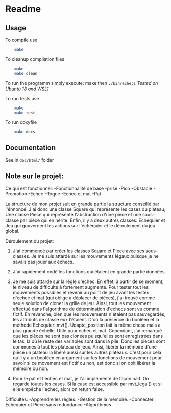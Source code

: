# Readme


## Usage

To compile use

```bash
    make
```

To cleanup compilation files

```bash
    make
    make clean
```

To run the programm simply execute: make then `./bin/echecs`
*Tested on Ubuntu 18 and WSL1*

To run tests use

```bash
    make
    make test
```

To run doxyfile

```bash
    make docs
```

## Documentation

See in `doc/html/` folder

## Note sur le projet:

Ce qui est fonctionnel:
    -Fonctionnalité de base
    -prise
    -Pion
    -Obstacle
    -Promotion
    -Echec
    -Roque
    -Echec et mat
    -Pat

La structure de mon projet suit en grande partie la structure
conseillé par l'énnoncé.
J'ai donc une classe Square qui représente les cases du plateau,
Une classe Piece qui représente l'abstraction d'une pièce et une sous-classe
par pièce qui en hérite. Enfin, il y a deux autres classes: Echequier et Jeu 
qui gouvernent les actions sur l'échéquier et le déroulement du jeu global.


Déroulement du projet:

1) 
    J'ai commencé par créer les classes Square et Piece avec ses sous-classes.
Je me suis attardé sur les mouvements légaux puisque je ne savais pas jouer aux échecs.

2)
    J'ai rapidement codé les fonctions qui étaient en grande partie données.

3)
    Je me suis attardé sur la régle d'echec. En effet, à partir de se moment,
le niveau de difficulté à fortement augmenté. Pour tester tout les mouvements possibles
et revenir au point de jeu avant les testes d'echec et mat (qui oblige à déplacer de pièces), j'ai trouvé comme seule solution
de cloner la grille de jeu. Ainsi, tout les mouvement effectué dans l'algorithme de détermination
d'echecs sont vu comme fictif. En revanche, bien que les mouvements n'étaient pas sauvegardés, les attributs
de classe eux l'étaient. D'où la présence du booléen et la méthode Echequier::mvt(). Udapte_position fait la 
même chose mais à plus grande échelle. Utile pour echec et mat.
    Cependant, j'ai remarqué que les pièces ne sont pas clonées puisqu'elles sont enregistrées dans le tas, là 
où le reste des variables sont dans la pile. Donc les piéces sont communes à tout les plateau de jeux. 
Ainsi, libérer la mémoire d'une pièce un plateau la libéré aussi sur les autres plateaux. C'est pour cela qu'il y a un booléen en argument sur les fonctions de mouvement pour savoir si ce movement est fictif ou non, est donc si on doit libérer
la mémoire ou non.

4)
    Pour le pat et l'échec et mat, je l'ai implémenté de façon naïf. On regarde toutes les cases. Si la case 
est accessible par mvt_legal() et si elle empêche l'echec, alors on return false.


Difficultés:
    -Apprendre les règles.
    -Gestion de la mémoire.
    -Connecter Echequier et Piece sans redondance
    -Algorithmes



